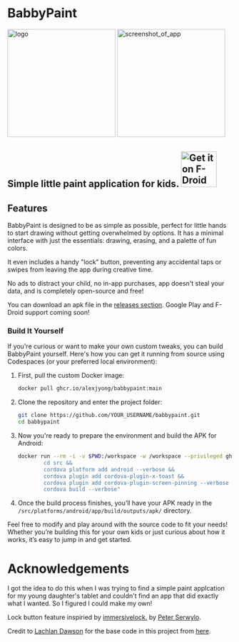 # BabbyPaint

<img width="242" alt="logo" src="https://github.com/user-attachments/assets/180a2ee3-9c03-4cf4-8b18-4b78cac6258d">
<img width="242" alt="screenshot_of_app" src="https://github.com/user-attachments/assets/df7dc7b5-bfa2-46c9-84a3-d519d4de7d77">

Simple little paint application for kids.
[<img src="https://f-droid.org/badge/get-it-on.png"
    alt="Get it on F-Droid"
    height="80">](https://f-droid.org/en/packages/dev.alexjyong.babbypaint/)
---

## Features

BabbyPaint is designed to be as simple as possible, perfect for little hands to start drawing without getting overwhelmed by options. It has a minimal interface with just the essentials: drawing, erasing, and a palette of fun colors. 

It even includes a handy "lock" button, preventing any accidental taps or swipes from leaving the app during creative time. 

No ads to distract your child, no in-app purchases, app doesn't steal your data, and is completely open-source and free!

You can download an apk file in the [releases section](https://github.com/alexjyong/BabbyPaint/releases). Google Play and F-Droid support coming soon!

### Build It Yourself

If you're curious or want to make your own custom tweaks, you can build BabbyPaint yourself. Here's how you can get it running from source using Codespaces (or your preferred local environment):

1. First, pull the custom Docker image:
    ```bash
    docker pull ghcr.io/alexjyong/babbypaint:main
    ```

2. Clone the repository and enter the project folder:
    ```bash
    git clone https://github.com/YOUR_USERNAME/babbypaint.git
    cd babbypaint
    ```

3. Now you're ready to prepare the environment and build the APK for Android:
    ```bash
    docker run --rm -i -v $PWD:/workspace -w /workspace --privileged ghcr.io/alexjyong/babbypaint:main sh -c "
            cd src &&
            cordova platform add android --verbose &&
            cordova plugin add cordova-plugin-x-toast &&
            cordova plugin add cordova-plugin-screen-pinning --verbose &&
            cordova build --verbose"
    ```

4. Once the build process finishes, you’ll have your APK ready in the `/src/platforms/android/app/build/outputs/apk/` directory.

Feel free to modify and play around with the source code to fit your needs! Whether you’re building this for your own kids or just curious about how it works, it’s easy to jump in and get started. 


# Acknowledgements


I got the idea to do this when I was trying to find a simple paint applcation for my young daughter's tablet and couldn't find an app that did exactly what I wanted. So I figured I could make my own!

Lock button feature inspiried by [immersivelock.](https://github.com/babydots/immersivelock) by [Peter Serwylo](https://github.com/pserwylo).

Credit to [Lachlan Dawson](https://codepen.io/Lachlandawson) for the base code in this project from [here](https://codepen.io/Lachlandawson/pen/abmdyV). 
